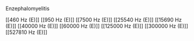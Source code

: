 Enzephalomyelitis

[[460 Hz (E)]]
[[950 Hz (E)]]
[[7500 Hz (E)]]
[[25540 Hz (E)]]
[[15690 Hz (E)]]
[[40000 Hz (E)]]
[[60000 Hz (E)]]
[[125000 Hz (E)]]
[[300000 Hz (E)]]
[[527810 Hz (E)]]